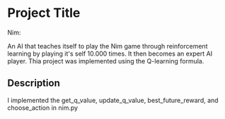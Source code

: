 # Project Title

Nim:

An AI that teaches itself to play the Nim game through reinforcement learning by playing it's self 10.000 times. It then becomes an expert AI player. Thia project was implemented using the Q-learning formula.

## Description

I implemented the get_q_value, update_q_value, best_future_reward, and choose_action in nim.py

